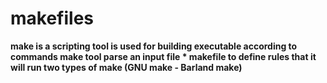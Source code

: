 # makefiles
**make is a scripting tool is used for building executable according to commands
make tool parse an input file * makefile to define rules that it will run 
two types of make (GNU make - Barland make)**